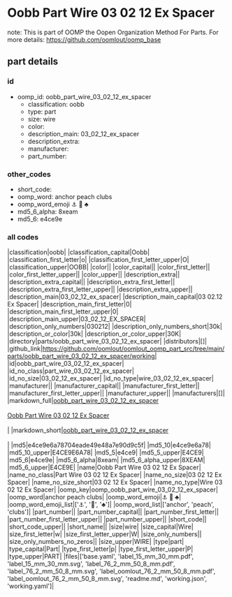 # Oobb Part Wire 03 02 12 Ex Spacer  

note: This is part of OOMP the Oopen Organization Method For Parts. For more details: https://github.com/oomlout/oomp_base

##  part details





### id
* oomp_id: oobb_part_wire_03_02_12_ex_spacer
  * classification: oobb
  * type: part
  * size: wire
  * color: 
  * description_main: 03_02_12_ex_spacer
  * description_extra: 
  * manufacturer: 
  * part_number: 

### other_codes
* short_code: 
* oomp_word: anchor peach clubs
* oomp_word_emoji :anchor: :peach: :clubs:
* md5_6_alpha: 8xeam
* md5_6: e4ce9e

### all codes 
|classification|oobb|
|classification_capital|Oobb|
|classification_first_letter|o|
|classification_first_letter_upper|O|
|classification_upper|OOBB|
|color||
|color_capital||
|color_first_letter||
|color_first_letter_upper||
|color_upper||
|description_extra||
|description_extra_capital||
|description_extra_first_letter||
|description_extra_first_letter_upper||
|description_extra_upper||
|description_main|03_02_12_ex_spacer|
|description_main_capital|03 02.12 Ex Spacer|
|description_main_first_letter|0|
|description_main_first_letter_upper|0|
|description_main_upper|03_02_12_EX_SPACER|
|description_only_numbers|030212|
|description_only_numbers_short|30k|
|description_or_color|30k|
|description_or_color_upper|30K|
|directory|parts/oobb_part_wire_03_02_12_ex_spacer|
|distributors|[]|
|github_link|https://github.com/oomlout/oomlout_oomp_part_src/tree/main/parts/oobb_part_wire_03_02_12_ex_spacer/working|
|id|oobb_part_wire_03_02_12_ex_spacer|
|id_no_class|part_wire_03_02_12_ex_spacer|
|id_no_size|03_02_12_ex_spacer|
|id_no_type|wire_03_02_12_ex_spacer|
|manufacturer||
|manufacturer_capital||
|manufacturer_first_letter||
|manufacturer_first_letter_upper||
|manufacturer_upper||
|manufacturers|[]|
|markdown_full|[oobb_part_wire_03_02_12_ex_spacer](https://github.com/oomlout/oomlout_oomp_part_src/tree/main/parts/oobb_part_wire_03_02_12_ex_spacer/working)<br>[](https://github.com/oomlout/oomlout_oomp_part_src/tree/main/parts/oobb_part_wire_03_02_12_ex_spacer/working)<br>[Oobb Part Wire 03 02 12 Ex Spacer](https://github.com/oomlout/oomlout_oomp_part_src/tree/main/parts/oobb_part_wire_03_02_12_ex_spacer/working)<br><br>|
|markdown_short|[oobb_part_wire_03_02_12_ex_spacer](https://github.com/oomlout/oomlout_oomp_part_src/tree/main/parts/oobb_part_wire_03_02_12_ex_spacer/working)<br><br>|
|md5|e4ce9e6a78704eade49e48a7e90d9c5f|
|md5_10|e4ce9e6a78|
|md5_10_upper|E4CE9E6A78|
|md5_5|e4ce9|
|md5_5_upper|E4CE9|
|md5_6|e4ce9e|
|md5_6_alpha|8xeam|
|md5_6_alpha_upper|8XEAM|
|md5_6_upper|E4CE9E|
|name|Oobb Part Wire 03 02 12 Ex Spacer|
|name_no_class|Part Wire 03 02 12 Ex Spacer|
|name_no_size|03 02 12 Ex Spacer|
|name_no_size_short|03 02 12 Ex Spacer|
|name_no_type|Wire 03 02 12 Ex Spacer|
|oomp_key|oomp_oobb_part_wire_03_02_12_ex_spacer|
|oomp_word|anchor peach clubs|
|oomp_word_emoji|:anchor: :peach: :clubs:|
|oomp_word_emoji_list|[':anchor:', ':peach:', ':clubs:']|
|oomp_word_list|['anchor', 'peach', 'clubs']|
|part_number||
|part_number_capital||
|part_number_first_letter||
|part_number_first_letter_upper||
|part_number_upper||
|short_code||
|short_code_upper||
|short_name||
|size|wire|
|size_capital|Wire|
|size_first_letter|w|
|size_first_letter_upper|W|
|size_only_numbers||
|size_only_numbers_no_zeros||
|size_upper|WIRE|
|type|part|
|type_capital|Part|
|type_first_letter|p|
|type_first_letter_upper|P|
|type_upper|PART|
|files|['base.yaml', 'label_15_mm_30_mm.pdf', 'label_15_mm_30_mm.svg', 'label_76_2_mm_50_8_mm.pdf', 'label_76_2_mm_50_8_mm.svg', 'label_oomlout_76_2_mm_50_8_mm.pdf', 'label_oomlout_76_2_mm_50_8_mm.svg', 'readme.md', 'working.json', 'working.yaml']|
